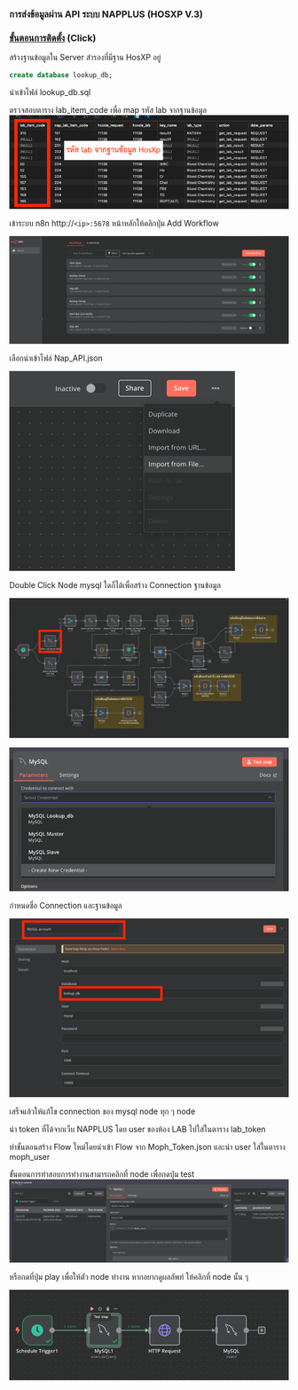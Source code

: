 ### การส่งข้อมูลผ่าน API ระบบ NAPPLUS (HOSXP V.3)

### [ขั้นตอนการติดตั้ง](https://github.com/bmanop20/NapPlus-N8N-API/tree/main/shell) (Click)

สร้างฐานข้อมูลใน Server สำรองที่มีฐาน HosXP อยู่

```sql
create database lookup_db;
```

นำเข้าไฟล์ lookup_db.sql

ตรวจสอบตาราง lab_item_code เพื่อ map รหัส lab จากฐานข้อมูล![1725452870346](image/README/1725452870346.png)

เข้าระบบ n8n  http://`<ip>:5678` หน้าหลักให้คลิกปุ่ม Add Workflow

![1725453418350](image/README/1725453418350.png)

เลือกนำเข้าไฟล์ Nap_API.json

![1725453408487](image/README/1725453408487.png)

Double Click Node mysql ใดก็ได้เพื่อสร้าง Connection ฐานข้อมูล

![1725453735447](image/README/1725453735447.png)

![1725453761160](image/README/1725453761160.png)

กำหนดชื่อ Connection และฐานข้อมูล 

![1725453847116](image/README/1725453847116.png)

เสร็จแล้วให้แก้ไข connection ของ mysql node ทุก ๆ node 

นำ token ที่ได้จากเว็บ NAPPLUS โดย user ของห้อง LAB ไปใส่ในตาราง lab_token

ทำขั้นตอนสร้าง Flow ใหม่โดยนำเข้า Flow จาก Moph_Token.json และนำ user ใส่ในตาราง moph_user 

ขั้นตอนการทำสอบการทำงานสามารถคลิกที่ node เพื่อกดปุ่ม test ![1725455095165](image/README/1725455095165.png)

หรือกดที่ปุ่ม play เพื่อให้ตัว node ทำงาน หากอยากดูผลลัพท์ ให้คลิกที่ node นั้น ๆ 

![1725455134648](image/README/1725455134648.png)

